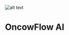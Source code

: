 ![alt text](https://github.com/[username]/[reponame]/blob/[branch]/images/image.png?raw=true)

# OncowFlow AI

